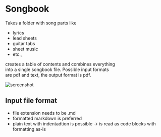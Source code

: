 # Songbook

Takes a folder with song parts like

* lyrics
* lead sheets
* guitar tabs
* sheet music
* etc.,

creates a table of contents and combines everything  
into a single songbook file. Possible input formats  
are pdf and text, the output format is pdf.

![screenshot](screenshot-songbook.png?raw=true "Songbook")

## Input file format
- file extension needs to be .md
- formatted markdown is preferred
- plain text with indentadtion is possible -> is read as code blocks with formatting as-is
